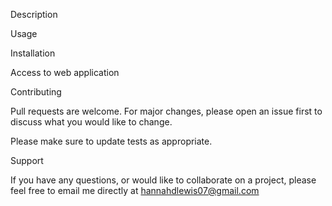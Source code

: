 Description

Usage

Installation


Access to web application


Contributing

Pull requests are welcome. For major changes, please open an issue first to discuss what you would like to change.

Please make sure to update tests as appropriate.

Support

If you have any questions, or would like to collaborate on a project, please feel free to email me directly at hannahdlewis07@gmail.com


